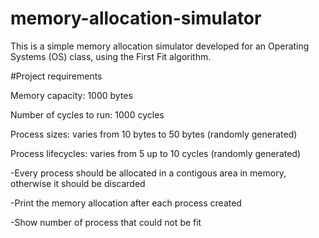 # memory-allocation-simulator
This is a simple memory allocation simulator developed for an Operating Systems (OS) class, using the First Fit algorithm.

#Project requirements

Memory capacity: 1000 bytes

Number of cycles to run: 1000 cycles

Process sizes: varies from 10 bytes to 50 bytes (randomly generated)

Process lifecycles: varies from 5 up to 10 cycles (randomly generated)

-Every process should be allocated in a contigous area in memory, otherwise it should be discarded

-Print the memory allocation after each process created

-Show number of process that could not be fit
